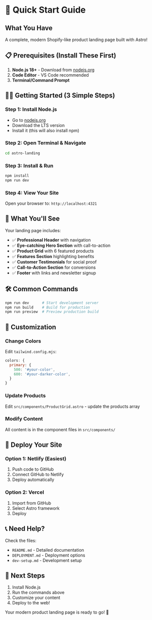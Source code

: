 # 🚀 Quick Start Guide

## What You Have
A complete, modern Shopify-like product landing page built with Astro!

## 📋 Prerequisites (Install These First)
1. **Node.js 18+** - Download from [nodejs.org](https://nodejs.org/)
2. **Code Editor** - VS Code recommended
3. **Terminal/Command Prompt**

## 🏃‍♂️ Getting Started (3 Simple Steps)

### Step 1: Install Node.js
- Go to [nodejs.org](https://nodejs.org/)
- Download the LTS version
- Install it (this will also install npm)

### Step 2: Open Terminal & Navigate
```bash
cd astro-landing
```

### Step 3: Install & Run
```bash
npm install
npm run dev
```

### Step 4: View Your Site
Open your browser to: `http://localhost:4321`

## 🎉 What You'll See

Your landing page includes:
- ✅ **Professional Header** with navigation
- ✅ **Eye-catching Hero Section** with call-to-action
- ✅ **Product Grid** with 6 featured products
- ✅ **Features Section** highlighting benefits
- ✅ **Customer Testimonials** for social proof
- ✅ **Call-to-Action Section** for conversions
- ✅ **Footer** with links and newsletter signup

## 🛠️ Common Commands

```bash
npm run dev      # Start development server
npm run build    # Build for production
npm run preview  # Preview production build
```

## 🎨 Customization

### Change Colors
Edit `tailwind.config.mjs`:
```javascript
colors: {
  primary: {
    500: '#your-color',
    600: '#your-darker-color',
  }
}
```

### Update Products
Edit `src/components/ProductGrid.astro` - update the products array

### Modify Content
All content is in the component files in `src/components/`

## 🚀 Deploy Your Site

### Option 1: Netlify (Easiest)
1. Push code to GitHub
2. Connect GitHub to Netlify
3. Deploy automatically

### Option 2: Vercel
1. Import from GitHub
2. Select Astro framework
3. Deploy

## 📞 Need Help?

Check the files:
- `README.md` - Detailed documentation
- `DEPLOYMENT.md` - Deployment options
- `dev-setup.md` - Development setup

## 🎯 Next Steps

1. Install Node.js
2. Run the commands above
3. Customize your content
4. Deploy to the web!

Your modern product landing page is ready to go! 🎉